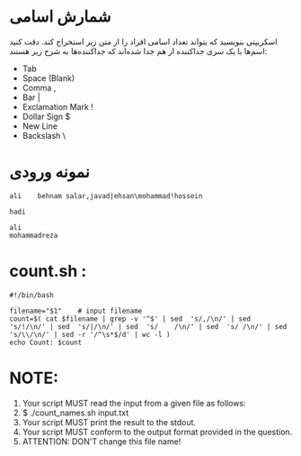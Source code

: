 # شمارش اسامی
اسکریپتی بنویسید که بتواند تعداد اسامی افراد را از متن زیر استخراج کند. دقت کنید اسم‌ها با یک سری جداکننده از هم جدا شده‌اند که جداکننده‌ها به شرح زیر هستند:

* Tab
* Space (Blank)
* Comma ,
* Bar |
* Exclamation Mark !
* Dollar Sign $
* New Line
* Backslash \
# نمونه ورودی
```
ali    behnam salar,javad|ehsan\mohammad!hossein

hadi 

ali  
mohammadreza
```
# count.sh :
```
#!/bin/bash

filename="$1"    # input filename
count=$( cat $filename | grep -v '^$' | sed  's/,/\n/' | sed  's/!/\n/' | sed  's/|/\n/' | sed  's/    /\n/' | sed  's/ /\n/' | sed  's/\\/\n/' | sed -r '/^\s*$/d' | wc -l )
echo Count: $count
```

# NOTE:
1. Your script MUST read the input from a given file as follows:
2. $ ./count_names.sh input.txt
3. Your script MUST print the result to the stdout.
4. Your script MUST conform to the output format provided in the question.
5. ATTENTION: DON'T change this file name!


